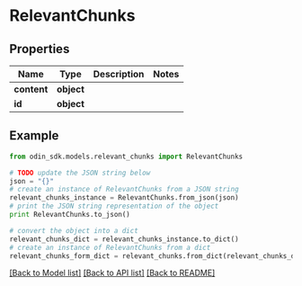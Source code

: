 # RelevantChunks


## Properties

Name | Type | Description | Notes
------------ | ------------- | ------------- | -------------
**content** | **object** |  | 
**id** | **object** |  | 

## Example

```python
from odin_sdk.models.relevant_chunks import RelevantChunks

# TODO update the JSON string below
json = "{}"
# create an instance of RelevantChunks from a JSON string
relevant_chunks_instance = RelevantChunks.from_json(json)
# print the JSON string representation of the object
print RelevantChunks.to_json()

# convert the object into a dict
relevant_chunks_dict = relevant_chunks_instance.to_dict()
# create an instance of RelevantChunks from a dict
relevant_chunks_form_dict = relevant_chunks.from_dict(relevant_chunks_dict)
```
[[Back to Model list]](../README.md#documentation-for-models) [[Back to API list]](../README.md#documentation-for-api-endpoints) [[Back to README]](../README.md)


